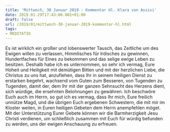 ```yaml
---
title: 'Mittwoch, 30 Januar 2019 : Kommentar Hl. Klara von Assisi'
date: 2019-01-29T17:43:00.001+01:00
draft: false
url: /2019/01/mittwoch-30-januar-2019-kommentar-hl.html
tags: 
- MEDITATIO
---
```


Es ist wirklich ein großer und lobenswerter Tausch, das Zeitliche um des Ewigen willen zu verlassen, Himmlisches für Irdisches zu gewinnen, Hundertfaches für Eines zu bekommen und das selige ewige Leben zu besitzen. Deshalb habe ich es unternommen, so sehr ich vermag, Eure Hoheit und Heiligkeit mit demütigen Bitten und mit der herzlichen Liebe, die Christus zu uns hat, anzuflehen, dass Ihr in seinem heiligen Dienst zu erstarken begehrt, wachsend vom Guten zum Besseren, von Tugenden zu Tugenden, damit der, dem Ihr mit der ganzen Sehnsucht des Herzens dient, sich würdige, die ersehnten Belohnungen zu gewähren. Ich beschwöre Euch auch im Herrn, so gut ich es vermag, dass Ihr mich, Eure freilich unnütze Magd, und die übrigen Euch ergebenen Schwestern, die mit mir im Kloster weilen, in Euren heiligen Gebeten dem Herrn anempfehlen möget. Mit der Unterstützung Eurer Gebete können wir die Barmherzigkeit Jesu Christi verdienen, um schließlich zusammen mit Euch für würdig befunden zu werden, uns der ewigen Anschauung zu erfreuen.
